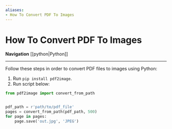 ```yaml
---
aliases:
- How To Convert PDF To Images
---
```

# How To Convert PDF To Images

**Navigation**
[[python|Python]]

---

Follow these steps in order to convert PDF files to images using Python:
1. Run `pip install pdf2image`.
2. Run script below:

```python
from pdf2image import convert_from_path


pdf_path = r'path/to/pdf_file'
pages = convert_from_path(pdf_path, 500)
for page in pages:
	page.save('out.jpg', 'JPEG')
```

